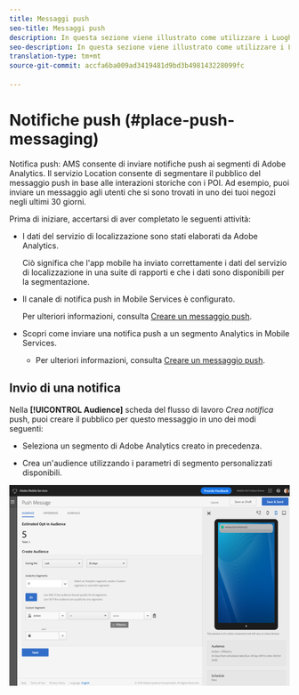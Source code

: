 ```yaml
---
title: Messaggi push
seo-title: Messaggi push
description: In questa sezione viene illustrato come utilizzare i Luoghi con i messaggi push.
seo-description: In questa sezione viene illustrato come utilizzare i Luoghi con i messaggi push.
translation-type: tm+mt
source-git-commit: accfa6ba009ad3419481d9bd3b498143228099fc

---
```



# Notifiche push (#place-push-messaging)

Notifica push: AMS consente di inviare notifiche push ai segmenti di Adobe Analytics. Il servizio Location consente di segmentare il pubblico del messaggio push in base alle interazioni storiche con i POI. Ad esempio, puoi inviare un messaggio agli utenti che si sono trovati in uno dei tuoi negozi negli ultimi 30 giorni.

Prima di iniziare, accertarsi di aver completato le seguenti attività:

* I dati del servizio di localizzazione sono stati elaborati da Adobe Analytics.

   Ciò significa che l'app mobile ha inviato correttamente i dati del servizio di localizzazione in una suite di rapporti e che i dati sono disponibili per la segmentazione.

* Il canale di notifica push in Mobile Services è configurato.

   Per ulteriori informazioni, consulta [Creare un messaggio push](https://docs.adobe.com/content/help/en/mobile-services/using/manage-app-settings-ug/configuring-app/prerequisites-push-messaging.html).

* Scopri come inviare una notifica push a un segmento Analytics in Mobile Services.

   * Per ulteriori informazioni, consulta [Creare un messaggio push](https://docs.adobe.com/content/help/en/mobile-services/using/messaging-ug/push-messages/t-create-push-message.html).

## Invio di una notifica

Nella **[!UICONTROL Audience]** scheda del flusso di lavoro *Crea notifica* push, puoi creare il pubblico per questo messaggio in uno dei modi seguenti:

* Seleziona un segmento di Adobe Analytics creato in precedenza.

* Crea un'audience utilizzando i parametri di segmento personalizzati disponibili.

![impostazione di un messaggio push](/help/assets/push-set-up.png)

